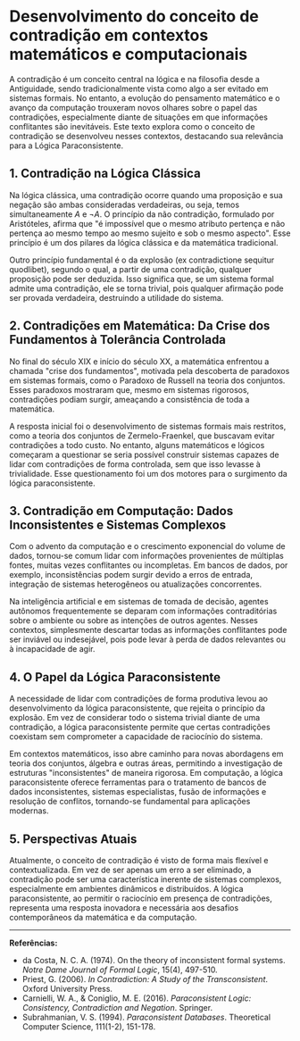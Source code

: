 
# Desenvolvimento do conceito de contradição em contextos matemáticos e computacionais

A contradição é um conceito central na lógica e na filosofia desde a Antiguidade, sendo tradicionalmente vista como algo a ser evitado em sistemas formais. No entanto, a evolução do pensamento matemático e o avanço da computação trouxeram novos olhares sobre o papel das contradições, especialmente diante de situações em que informações conflitantes são inevitáveis. Este texto explora como o conceito de contradição se desenvolveu nesses contextos, destacando sua relevância para a Lógica Paraconsistente.

## 1. Contradição na Lógica Clássica

Na lógica clássica, uma contradição ocorre quando uma proposição e sua negação são ambas consideradas verdadeiras, ou seja, temos simultaneamente $A$ e $\neg A$. O princípio da não contradição, formulado por Aristóteles, afirma que "é impossível que o mesmo atributo pertença e não pertença ao mesmo tempo ao mesmo sujeito e sob o mesmo aspecto". Esse princípio é um dos pilares da lógica clássica e da matemática tradicional.

Outro princípio fundamental é o da explosão (ex contradictione sequitur quodlibet), segundo o qual, a partir de uma contradição, qualquer proposição pode ser deduzida. Isso significa que, se um sistema formal admite uma contradição, ele se torna trivial, pois qualquer afirmação pode ser provada verdadeira, destruindo a utilidade do sistema.

## 2. Contradições em Matemática: Da Crise dos Fundamentos à Tolerância Controlada

No final do século XIX e início do século XX, a matemática enfrentou a chamada "crise dos fundamentos", motivada pela descoberta de paradoxos em sistemas formais, como o Paradoxo de Russell na teoria dos conjuntos. Esses paradoxos mostraram que, mesmo em sistemas rigorosos, contradições podiam surgir, ameaçando a consistência de toda a matemática.

A resposta inicial foi o desenvolvimento de sistemas formais mais restritos, como a teoria dos conjuntos de Zermelo-Fraenkel, que buscavam evitar contradições a todo custo. No entanto, alguns matemáticos e lógicos começaram a questionar se seria possível construir sistemas capazes de lidar com contradições de forma controlada, sem que isso levasse à trivialidade. Esse questionamento foi um dos motores para o surgimento da lógica paraconsistente.

## 3. Contradição em Computação: Dados Inconsistentes e Sistemas Complexos

Com o advento da computação e o crescimento exponencial do volume de dados, tornou-se comum lidar com informações provenientes de múltiplas fontes, muitas vezes conflitantes ou incompletas. Em bancos de dados, por exemplo, inconsistências podem surgir devido a erros de entrada, integração de sistemas heterogêneos ou atualizações concorrentes.

Na inteligência artificial e em sistemas de tomada de decisão, agentes autônomos frequentemente se deparam com informações contraditórias sobre o ambiente ou sobre as intenções de outros agentes. Nesses contextos, simplesmente descartar todas as informações conflitantes pode ser inviável ou indesejável, pois pode levar à perda de dados relevantes ou à incapacidade de agir.

## 4. O Papel da Lógica Paraconsistente

A necessidade de lidar com contradições de forma produtiva levou ao desenvolvimento da lógica paraconsistente, que rejeita o princípio da explosão. Em vez de considerar todo o sistema trivial diante de uma contradição, a lógica paraconsistente permite que certas contradições coexistam sem comprometer a capacidade de raciocínio do sistema.

Em contextos matemáticos, isso abre caminho para novas abordagens em teoria dos conjuntos, álgebra e outras áreas, permitindo a investigação de estruturas "inconsistentes" de maneira rigorosa. Em computação, a lógica paraconsistente oferece ferramentas para o tratamento de bancos de dados inconsistentes, sistemas especialistas, fusão de informações e resolução de conflitos, tornando-se fundamental para aplicações modernas.

## 5. Perspectivas Atuais

Atualmente, o conceito de contradição é visto de forma mais flexível e contextualizada. Em vez de ser apenas um erro a ser eliminado, a contradição pode ser uma característica inerente de sistemas complexos, especialmente em ambientes dinâmicos e distribuídos. A lógica paraconsistente, ao permitir o raciocínio em presença de contradições, representa uma resposta inovadora e necessária aos desafios contemporâneos da matemática e da computação.

___

**Referências:**

- da Costa, N. C. A. (1974). On the theory of inconsistent formal systems. *Notre Dame Journal of Formal Logic*, 15(4), 497-510.
- Priest, G. (2006). *In Contradiction: A Study of the Transconsistent*. Oxford University Press.
- Carnielli, W. A., & Coniglio, M. E. (2016). *Paraconsistent Logic: Consistency, Contradiction and Negation*. Springer.
- Subrahmanian, V. S. (1994). *Paraconsistent Databases*. Theoretical Computer Science, 111(1-2), 151-178.

